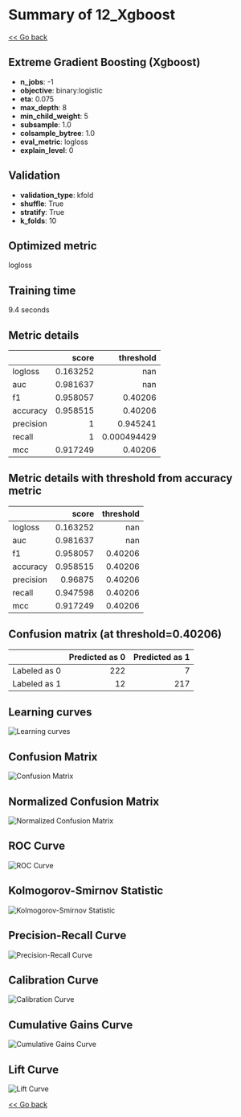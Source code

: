 # Summary of 12_Xgboost

[<< Go back](../README.md)


## Extreme Gradient Boosting (Xgboost)
- **n_jobs**: -1
- **objective**: binary:logistic
- **eta**: 0.075
- **max_depth**: 8
- **min_child_weight**: 5
- **subsample**: 1.0
- **colsample_bytree**: 1.0
- **eval_metric**: logloss
- **explain_level**: 0

## Validation
 - **validation_type**: kfold
 - **shuffle**: True
 - **stratify**: True
 - **k_folds**: 10

## Optimized metric
logloss

## Training time

9.4 seconds

## Metric details
|           |    score |     threshold |
|:----------|---------:|--------------:|
| logloss   | 0.163252 | nan           |
| auc       | 0.981637 | nan           |
| f1        | 0.958057 |   0.40206     |
| accuracy  | 0.958515 |   0.40206     |
| precision | 1        |   0.945241    |
| recall    | 1        |   0.000494429 |
| mcc       | 0.917249 |   0.40206     |


## Metric details with threshold from accuracy metric
|           |    score |   threshold |
|:----------|---------:|------------:|
| logloss   | 0.163252 |   nan       |
| auc       | 0.981637 |   nan       |
| f1        | 0.958057 |     0.40206 |
| accuracy  | 0.958515 |     0.40206 |
| precision | 0.96875  |     0.40206 |
| recall    | 0.947598 |     0.40206 |
| mcc       | 0.917249 |     0.40206 |


## Confusion matrix (at threshold=0.40206)
|              |   Predicted as 0 |   Predicted as 1 |
|:-------------|-----------------:|-----------------:|
| Labeled as 0 |              222 |                7 |
| Labeled as 1 |               12 |              217 |

## Learning curves
![Learning curves](learning_curves.png)
## Confusion Matrix

![Confusion Matrix](confusion_matrix.png)


## Normalized Confusion Matrix

![Normalized Confusion Matrix](confusion_matrix_normalized.png)


## ROC Curve

![ROC Curve](roc_curve.png)


## Kolmogorov-Smirnov Statistic

![Kolmogorov-Smirnov Statistic](ks_statistic.png)


## Precision-Recall Curve

![Precision-Recall Curve](precision_recall_curve.png)


## Calibration Curve

![Calibration Curve](calibration_curve_curve.png)


## Cumulative Gains Curve

![Cumulative Gains Curve](cumulative_gains_curve.png)


## Lift Curve

![Lift Curve](lift_curve.png)



[<< Go back](../README.md)

